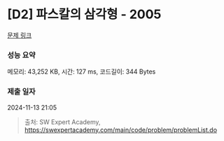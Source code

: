 # [D2] 파스칼의 삼각형 - 2005 

[문제 링크](https://swexpertacademy.com/main/code/problem/problemDetail.do?contestProbId=AV5P0-h6Ak4DFAUq) 

### 성능 요약

메모리: 43,252 KB, 시간: 127 ms, 코드길이: 344 Bytes

### 제출 일자

2024-11-13 21:05



> 출처: SW Expert Academy, https://swexpertacademy.com/main/code/problem/problemList.do